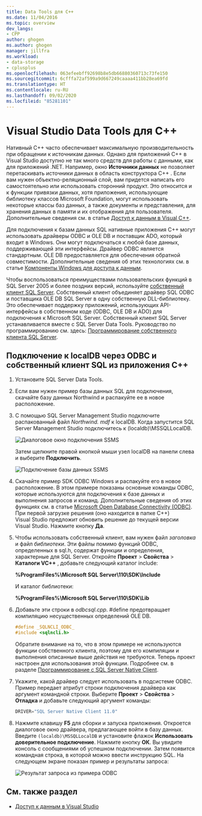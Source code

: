 ```yaml
---
title: Data Tools для C++
ms.date: 11/04/2016
ms.topic: overview
dev_langs:
- CPP
author: ghogen
ms.author: ghogen
manager: jillfra
ms.workload:
- data-storage
- cplusplus
ms.openlocfilehash: 063efeebff92698b8e5db66880360713c73fe150
ms.sourcegitcommit: 6cfffa72af599a9d667249caaaa411bb28ea69fd
ms.translationtype: HT
ms.contentlocale: ru-RU
ms.lasthandoff: 09/02/2020
ms.locfileid: "85281101"
---
```

# <a name="visual-studio-data-tools-for-c"></a>Visual Studio Data Tools для C++

Нативный C++ часто обеспечивает максимальную производительность при обращении к источникам данных. Однако для приложений C++ в Visual Studio доступно не так много средств для работы с данными, как для приложений .NET. Например, окно **Источники данных** не позволяет перетаскивать источники данных в область конструктора C++ . Если вам нужен объектно-реляционный слой, вам придется написать его самостоятельно или использовать сторонний продукт. Это относится и к функции привязки данных, хотя приложения, использующие библиотеку классов Microsoft Foundation, могут использовать некоторые классы баз данных, а также документы и представления, для хранения данных в памяти и их отображения для пользователя. Дополнительные сведения см. в статье [Доступ к данным в Visual C++](/cpp/data/data-access-in-cpp).

Для подключения к базам данных SQL нативные приложения C++ могут использовать драйверы ODBC и OLE DB и поставщик ADO, который входит в Windows. Они могут подключаться к любой базе данных, поддерживающей эти интерфейсы. Драйвер ODBC является стандартным. OLE DB предоставляется для обеспечения обратной совместимости. Дополнительные сведения об этих технологиях см. в статье [Компоненты Windows для доступа к данным](/previous-versions/windows/desktop/ms692897(v=vs.85)).

Чтобы воспользоваться преимуществами пользовательских функций в SQL Server 2005 и более поздних версий, используйте [собственный клиент SQL Server](/sql/relational-databases/native-client/sql-server-native-client). Собственный клиент объединяет драйвер SQL ODBC и поставщика OLE DB SQL Server в одну собственную DLL-библиотеку. Это обеспечивает поддержку приложений, использующих API-интерфейсы в собственном коде (ODBC, OLE DB и ADO) для подключения к Microsoft SQL Server. Собственный клиент SQL Server устанавливается вместе с SQL Server Data Tools. Руководство по программированию см. здесь: [Программирование собственного клиента SQL Server](/sql/relational-databases/native-client/sql-server-native-client-programming).

## <a name="to-connect-to-localdb-through-odbc-and-sql-native-client-from-a-c-application"></a>Подключение к localDB через ODBC и собственный клиент SQL из приложения C++

1. Установите SQL Server Data Tools.

2. Если вам нужен пример базы данных SQL для подключения, скачайте базу данных Northwind и распакуйте ее в новое расположение.

3. С помощью SQL Server Management Studio подключите распакованный файл *Northwind. mdf* к localDB. Когда запустится SQL Server Management Studio подключитесь к (localdb)\MSSQLLocalDB.

   ![Диалоговое окно подключения SSMS](../data-tools/media/raddata-ssms-connect-dialog.png)

   Затем щелкните правой кнопкой мыши узел localDB на панели слева и выберите **Подключить**.

   ![Подключение базы данных SSMS](../data-tools/media/raddata-ssms-attach-database.png)

4. Скачайте пример SDK ODBC Windows и распакуйте его в новое расположение. В этом примере показаны основные команды ODBC, которые используются для подключения к базе данных и выполнения запросов и команд. Дополнительные сведения об этих функциях см. в статье [Microsoft Open Database Connectivity (ODBC)](/sql/odbc/microsoft-open-database-connectivity-odbc). При первой загрузке решения (оно находится в папке C++) Visual Studio предложит обновить решение до текущей версии Visual Studio. Нажмите кнопку **Да**.

5. Чтобы использовать собственный клиент, вам нужен файл *заголовка* и файл *библиотеки*. Эти файлы помимо функций ODBC, определенных в sql.h, содержат функции и определения, характерные для SQL Server. Откройте **Проект** > **Свойства** > **Каталоги VC++** , добавьте следующий каталог include:

   **%ProgramFiles%\Microsoft SQL Server\110\SDK\Include**

   И каталог библиотеки:

   **%ProgramFiles%\Microsoft SQL Server\110\SDK\Lib**

6. Добавьте эти строки в *odbcsql.cpp*. #define предотвращает компиляцию несущественных определений OLE DB.

   ```cpp
   #define _SQLNCLI_ODBC_
   #include <sqlncli.h>
   ```

    Обратите внимание на то, что в этом примере не используются функции собственного клиента, поэтому для его компиляции и выполнения описанные выше действия не требуются. Теперь проект настроен для использования этой функции. Подробнее см. в разделе [Программирование с SQL Server Native Client](/sql/relational-databases/native-client/sql-server-native-client).

7. Укажите, какой драйвер следует использовать в подсистеме ODBC. Пример передает атрибут строки подключения драйвера как аргумент командной строки. Выберите **Проект** > **Свойства** > **Отладка** и добавьте следующий аргумент команды:

   ```cpp
   DRIVER="SQL Server Native Client 11.0"
   ```

8. Нажмите клавишу **F5** для сборки и запуска приложения. Откроется диалоговое окно драйвера, предлагающее войти в базу данных. Введите `(localdb)\MSSQLLocalDB` и установите флажок **Использовать доверительное подключение**. Нажмите кнопку **ОК**. Вы увидите консоль с сообщениями об успешном подключении. Затем появится командная строка, в которой можно ввести инструкцию SQL. На следующем экране показан пример и результаты запроса:

   ![Результат запроса из примера ODBC](../data-tools/media/raddata-odbc-sample-query-output.png)

## <a name="see-also"></a>См. также раздел

- [Доступ к данным в Visual Studio](../data-tools/accessing-data-in-visual-studio.md)
